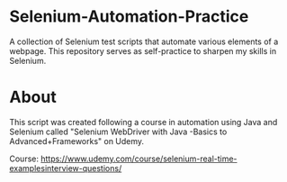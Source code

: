 # Selenium-Automation-Practice
 A collection of Selenium test scripts that automate various elements of a webpage. This repository serves as self-practice to sharpen my skills in Selenium.

# About
This script was created following a course in automation using Java and Selenium called "Selenium WebDriver with Java -Basics to Advanced+Frameworks" on Udemy.

Course: https://www.udemy.com/course/selenium-real-time-examplesinterview-questions/
